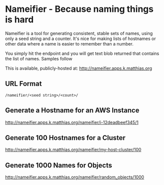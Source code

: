 Nameifier - Because naming things is hard
=========================================

Nameifier is a tool for generating consistent, stable sets of names, using only
a seed string and a counter. It's nice for making lists of hostnames or other
data where a name is easier to remember than a number.

You simply hit the endpoint and you will get text blob returned that contains
the list of names. Samples follow

This is available, publicly-hosted at: http://nameifier.apps.k.matthias.org

## URL Format

```
/nameifier/<seed string>/<count>/
```

## Generate a Hostname for an AWS Instance

http://nameifier.apps.k.matthias.org/nameifier/i-12deadbeef345/1

## Generate 100 Hostnames for a Cluster

http://nameifier.apps.k.matthias.org/nameifier/my-host-cluster/100

## Generate 1000 Names for Objects

http://nameifier.apps.k.matthias.org/nameifier/random_objects/1000 
